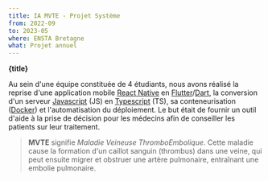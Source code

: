 ```yaml
---
title: IA MVTE - Projet Système
from: 2022-09
to: 2023-05
where: ENSTA Bretagne
what: Projet annuel
---
```


**{title}**

Au sein d'une équipe constituée de 4 étudiants, nous avons réalisé la reprise d'une application mobile [React Native](https://reactnative.dev) en [Flutter](https://flutter.dev)/[Dart](https://dart.dev), la conversion d'un serveur [Javascript](https://developer.mozilla.org/fr/docs/Web/JavaScript) (JS) en [Typescript](https://typescriptlang.org) (TS), sa conteneurisation ([Docker](https://docker.com)) et l'automatisation du déploiement.
Le but était de fournir un outil d'aide à la prise de décision pour les médecins afin de conseiller les patients sur leur traitement.

> **MVTE** signifie *Maladie Veineuse ThromboEmbolique*.
> Cette maladie cause la formation d'un caillot sanguin (thrombus) dans une veine, qui peut ensuite migrer et obstruer une artère pulmonaire, entraînant une embolie pulmonaire.
